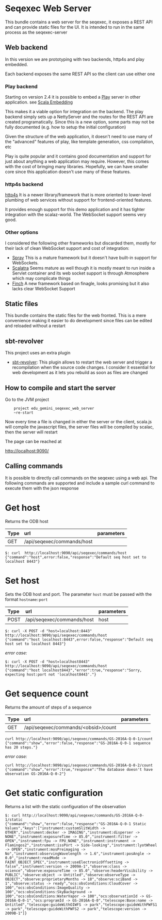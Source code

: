 # Seqexec Web Server

This bundle contains a web server for the seqexec, it exposes a REST API and can provide static files for the UI. It is intended to run in the same process as the seqexec-server

## Web backend

In this version we are prototyping with two backends, http4s and play embedded. 

Each backend exposes the same REST API so the client can use either one

### Play backend

Starting on version 2.4 it is possible to embed a [Play](https://www.playframework.com) server in other application. see [Scala Embedding](https://www.playframework.com/documentation/2.4.x/ScalaEmbeddingPlay)

This makes it a viable option for integration on the backend. The play backend simply sets up a NettyServer and the routes for the REST API are created programatically. Since this is a new option, some parts may not be fully documented (e.g. how to setup the initial configuration)

Given the structure of the web application, it doesn't need to use many of the "advanced" features of play, like template generation, css compilation, etc

Play is quite popular and it contains good documentation and support for just about anything a web application may require. However, this comes with the cost of bringing many libraries. Hopefully, we can have smaller core since this application doesn't use many of these features.

### http4s backend

[http4s](http://http4s.org/) It is a newer library/framework that is more oriented to lower-level plumbing of web services without support for frontend-oriented features.

It provides enough support for this demo application and it has tighter integration with the scalaz-world. The WebSocket support seems very good.

### Other options

I considered the following other frameworks but discarded them, mostly for their lack of clean WebSocket support and cost of integration:

* [Spray](http://spray.io/) This is a mature framework but it doesn't have built-in support for WebSockets.
* [Scalatra](http://www.scalatra.org/) Seems mature as well though it is mostly meant to run inside a Servlet container and its web socket support is through Atmosphere which may complicate things
* [Finch](https://github.com/finagle/finch) A new framework based on finagle, looks promising but it also lacks clear WebSocket Support

## Static files

This bundle contains the static files for the web fronted. This is a mere convenience making it easier to do development since files can be edited and reloaded without a restart

## sbt-revolver

This project uses an extra plugin

* [sbt-revolver](https://github.com/spray/sbt-revolver): This plugin allows to restart the web server and trigger a recompilation when the source code changes. I consider it essential for web development as it lets you rebuild as soon as files are changed

## How to compile and start the server

Go to the JVM project

```
    project edu_gemini_seqexec_web_server
    ~re-start
```

Now every time a file is changed in either the server or the client, scala.js will compile the javascript files, the server files will be compiled by scalac, then the server will restart

The page can be reached at

[http://localhost:9090/](http://localhost:9090)

## Calling commands

It is possible to directly call commands on the seqexec using a web api. The following commands are supported and include a sample curl command to execute them with the json response
 
# Get host

Returns the ODB host

| Type  | url | parameters |
| :------------- | :------------- | :-- |
| GET  | /api/seqexec/commands/host  ||


```
$: curl  http://localhost:9090/api/seqexec/commands/host
{"command":"host",error:false,"response":"Default seq host set to localhost 8443"}
```

# Set host

Sets the ODB host and port. The parameter `host` must be passed with the format `hostname:port`

| Type  | url | parameters |
| :------------- | :------------- | :-- |
| POST  | /api/seqexec/commands/host  |host|

```
$: curl -X POST -d "host=localhost:8443" http://localhost:9090/api/seqexec/commands/host
{"command":"host localhost:8443",error:false,"response":"Default seq host set to localhost 8443"}
```

*error case:*

```
$: curl -X POST -d "host=localhost8443" http://localhost:9090/api/seqexec/commands/host
{"command":"host localhost8443","error":true,"response":"Sorry, expecting host:port not 'localhost8443'."}
```

# Get sequence count

Returns the amount of steps of a sequence

| Type  | url | parameters |
| :------------- | :------------- | :-- |
| GET  | /api/seqexec/commands/\<obsid>/count  ||

```
curl http://localhost:9090/api/seqexec/commands/GS-2016A-Q-0-1/count
{"command":"show","error":false,"response":"GS-2016A-Q-0-1 sequence has 20 steps."}
```

*error case:*

```
curl http://localhost:9090/api/seqexec/commands/GS-2016A-Q-0-2/count
{"command":"show","error":true,"response":"The database doesn't have observation GS-2016A-Q-0-2"}
```
# Get static configuration

Returns a list with the static configuration of the observation

```
$: curl http://localhost:9090/api/seqexec/commands/GS-2016A-Q-0-1/static
{"command":"show","error":false,"response":"GS-2016A-Q-0-1 Static Values","keys":["instrument:customSlitWidth -> OTHER","instrument:decker -> IMAGING","instrument:disperser -> NONE","instrument:exposureTime -> 85.0","instrument:filter -> OPEN","instrument:fpu -> FPU_NONE","instrument:instrument -> Flamingos2","instrument:issPort -> Side-looking","instrument:lyotWheel -> OPEN","instrument:mosPreimaging -> No","instrument:observingWavelength -> 1.6","instrument:posAngle -> 0.0","instrument:readMode -> FAINT_OBJECT_SPEC","instrument:useElectronicOffsetting -> false","instrument:version -> 2009A-1","observe:class -> science","observe:exposureTime -> 85.0","observe:headerVisibility -> PUBLIC","observe:object -> Untitled","observe:observeType -> OBJECT","observe:proprietaryMonths -> 18","observe:sciBand -> 1","observe:status -> ready","ocs:obsConditions:CloudCover -> 100","ocs:obsConditions:ImageQuality -> 100","ocs:obsConditions:SkyBackground -> 100","ocs:obsConditions:WaterVapor -> 100","ocs:observationId -> GS-2016A-Q-0-1","ocs:programId -> GS-2016A-Q-0","telescope:Base:name -> Untitled","telescope:guideWithOIWFS -> park","telescope:guideWithPWFS1 -> park","telescope:guideWithPWFS2 -> park","telescope:version -> 2009B-1"]}
```